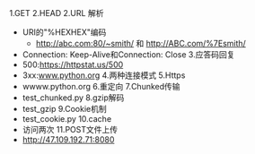 1.GET
2.HEAD
2.URL 解析
- URI的"%HEXHEX"编码
  - http://abc.com:80/~smith/ 和 http://ABC.com/%7Esmith/
- Connection: Keep-Alive和Connection: Close
3.应答码回复
- 500:https://httpstat.us/500
- 3xx:www.python.org
4.两种连接模式
5.Https
- wwww.python.org
6.重定向
7.Chunked传输
- test_chunked.py
8.gzip解码
- test_gzip
9.Cookie机制
- test_cookie.py
10.cache
- 访问两次
11.POST文件上传
- http://47.109.192.71:8080